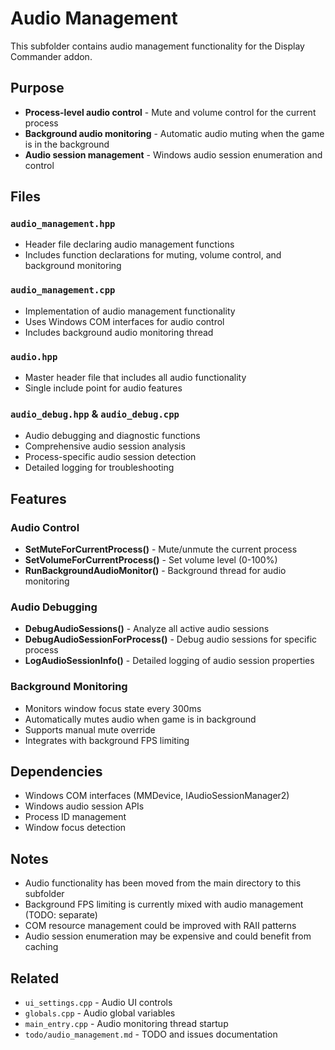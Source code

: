# Audio Management

This subfolder contains audio management functionality for the Display Commander addon.

## Purpose

- **Process-level audio control** - Mute and volume control for the current process
- **Background audio monitoring** - Automatic audio muting when the game is in the background
- **Audio session management** - Windows audio session enumeration and control

## Files

### `audio_management.hpp`
- Header file declaring audio management functions
- Includes function declarations for muting, volume control, and background monitoring

### `audio_management.cpp`
- Implementation of audio management functionality
- Uses Windows COM interfaces for audio control
- Includes background audio monitoring thread

### `audio.hpp`
- Master header file that includes all audio functionality
- Single include point for audio features

### `audio_debug.hpp` & `audio_debug.cpp`
- Audio debugging and diagnostic functions
- Comprehensive audio session analysis
- Process-specific audio session detection
- Detailed logging for troubleshooting

## Features

### Audio Control
- **SetMuteForCurrentProcess()** - Mute/unmute the current process
- **SetVolumeForCurrentProcess()** - Set volume level (0-100%)
- **RunBackgroundAudioMonitor()** - Background thread for audio monitoring

### Audio Debugging
- **DebugAudioSessions()** - Analyze all active audio sessions
- **DebugAudioSessionForProcess()** - Debug audio sessions for specific process
- **LogAudioSessionInfo()** - Detailed logging of audio session properties

### Background Monitoring
- Monitors window focus state every 300ms
- Automatically mutes audio when game is in background
- Supports manual mute override
- Integrates with background FPS limiting

## Dependencies

- Windows COM interfaces (MMDevice, IAudioSessionManager2)
- Windows audio session APIs
- Process ID management
- Window focus detection

## Notes

- Audio functionality has been moved from the main directory to this subfolder
- Background FPS limiting is currently mixed with audio management (TODO: separate)
- COM resource management could be improved with RAII patterns
- Audio session enumeration may be expensive and could benefit from caching

## Related

- `ui_settings.cpp` - Audio UI controls
- `globals.cpp` - Audio global variables
- `main_entry.cpp` - Audio monitoring thread startup
- `todo/audio_management.md` - TODO and issues documentation
